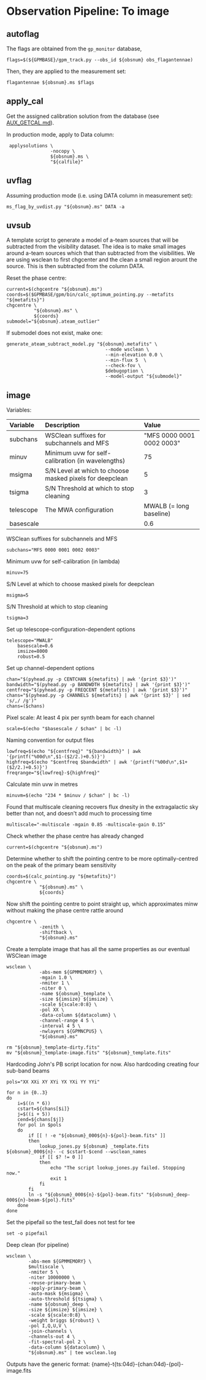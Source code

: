 # Observation Pipeline: To image

## autoflag

The flags are obtained from the `gp_monitor` database,
```
flags=$(${GPMBASE}/gpm_track.py --obs_id ${obsnum} obs_flagantennae)
```

Then, they are applied to the measurement set:
```
flagantennae ${obsnum}.ms $flags
```

## apply_cal

Get the assigned calibration solution from the database (see [AUX_GETCAL.md](AUX_GETCAL.md)).

In production mode, apply to Data column:
```
 applysolutions \
                -nocopy \
                ${obsnum}.ms \
                "${calfile}"
```

## uvflag

Assuming production mode (i.e. using DATA column in measurement set):

```
ms_flag_by_uvdist.py "${obsnum}.ms" DATA -a
```

## uvsub

A template script to generate a model of a-team sources that will be subtracted from the visibility dataset.
The idea is to make small images around a-team sources which that than subtracted from the visibilities.
We are using wsclean to first chgcenter and the clean a small region arount the source.
This is then subtracted from the column DATA.

Reset the phase centre:
```
current=$(chgcentre "${obsnum}.ms")
coords=$($GPMBASE/gpm/bin/calc_optimum_pointing.py --metafits "${metafits}")
chgcentre \
          "${obsnum}.ms" \
          ${coords}
submodel="${obsnum}.ateam_outlier"
```

If submodel does not exist, make one:
```
generate_ateam_subtract_model.py "${obsnum}.metafits" \
                                    --mode wsclean \
                                    --min-elevation 0.0 \
                                    --min-flux 5  \
                                    --check-fov \
                                    $debugoption \
                                    --model-output "${submodel}"
```

## image

Variables:

| Variable | Description | Value |
| :------- | :---------- | :---- |
| subchans | WSClean suffixes for subchannels and MFS | "MFS 0000 0001 0002 0003" |
| minuv | Minimum uvw for self-calibration (in wavelengths) | 75 |
| msigma | S/N Level at which to choose masked pixels for deepclean | 5 |
| tsigma | S/N Threshold at which to stop cleaning | 3 |
| telescope | The MWA configuration | MWALB (= long baseline) |
| basescale |  | 0.6 |

WSClean suffixes for subchannels and MFS
```
subchans="MFS 0000 0001 0002 0003"
```
Minimum uvw for self-calibration (in lambda)
```
minuv=75
```
S/N Level at which to choose masked pixels for deepclean
```
msigma=5
```
S/N Threshold at which to stop cleaning
```
tsigma=3
```
Set up telescope-configuration-dependent options
```
telescope="MWALB"
    basescale=0.6
    imsize=8000
    robust=0.5
```
Set up channel-dependent options
```
chan="$(pyhead.py -p CENTCHAN ${metafits} | awk '{print $3}')"
bandwidth="$(pyhead.py -p BANDWDTH ${metafits} | awk '{print $3}')"
centfreq="$(pyhead.py -p FREQCENT ${metafits} | awk '{print $3}')"
chans="$(pyhead.py -p CHANNELS ${metafits} | awk '{print $3}' | sed 's/,/ /g')"
chans=($chans)
```
Pixel scale: At least 4 pix per synth beam for each channel
```
scale=$(echo "$basescale / $chan" | bc -l)
```
Naming convention for output files
```
lowfreq=$(echo "${centfreq}" "${bandwidth}" | awk '{printf("%00d\n",$1-($2/2.)+0.5)}')
highfreq=$(echo "$centfreq $bandwidth" | awk '{printf("%00d\n",$1+($2/2.)+0.5)}')
freqrange="${lowfreq}-${highfreq}"
```
Calculate min uvw in metres
```
minuvm=$(echo "234 * $minuv / $chan" | bc -l)
```
Found that multiscale cleaning recovers flux dnesity in the extragalactic sky better than not, and doesn't add much to processing time
```
multiscale="-multiscale -mgain 0.85 -multiscale-gain 0.15"
```
Check whether the phase centre has already changed
```
current=$(chgcentre "${obsnum}.ms")
```
Determine whether to shift the pointing centre to be more optimally-centred on the peak of the primary beam sensitivity
```
coords=$(calc_pointing.py "${metafits}")
chgcentre \
            "${obsnum}.ms" \
            ${coords}
```
Now shift the pointing centre to point straight up, which approximates minw without making the phase centre rattle around
```
chgcentre \
            -zenith \
            -shiftback \
            "${obsnum}.ms"
```
Create a template image that has all the same properties as our eventual WSClean image
```
wsclean \
            -abs-mem ${GPMMEMORY} \
            -mgain 1.0 \
            -nmiter 1 \
            -niter 0 \
            -name ${obsnum}_template \
            -size ${imsize} ${imsize} \
            -scale ${scale:0:8} \
            -pol XX \
            -data-column ${datacolumn} \
            -channel-range 4 5 \
            -interval 4 5 \
            -nwlayers ${GPMNCPUS} \
            "${obsnum}.ms"

rm "${obsnum}_template-dirty.fits"
mv "${obsnum}_template-image.fits" "${obsnum}_template.fits"
```
Hardcoding John's PB script location for now. Also hardcoding creating four sub-band beams
```
pols="XX XXi XY XYi YX YXi YY YYi"

for n in {0..3}
do
    i=$((n * 6))
    cstart=${chans[$i]}
    j=$((i + 5))
    cend=${chans[$j]}
    for pol in $pols
    do
        if [[ ! -e "${obsnum}_000${n}-${pol}-beam.fits" ]]
        then
            lookup_jones.py ${obsnum} _template.fits ${obsnum}_000${n}- -c $cstart-$cend --wsclean_names
            if [[ $? != 0 ]]
            then
                echo "The script lookup_jones.py failed. Stopping now."
                exit 1
            fi
        fi
        ln -s "${obsnum}_000${n}-${pol}-beam.fits" "${obsnum}_deep-000${n}-beam-${pol}.fits"
    done
done
```
Set the pipefail so the test_fail does not test for tee
```
set -o pipefail
```
Deep clean (for pipeline)
```
wsclean \
        -abs-mem ${GPMMEMORY} \
        $multiscale \
        -nmiter 5 \
        -niter 10000000 \
        -reuse-primary-beam \
        -apply-primary-beam \
        -auto-mask ${msigma} \
        -auto-threshold ${tsigma} \
        -name ${obsnum}_deep \
        -size ${imsize} ${imsize} \
        -scale ${scale:0:8} \
        -weight briggs ${robust} \
        -pol I,Q,U,V \
        -join-channels \
        -channels-out 4 \
        -fit-spectral-pol 2 \
        -data-column ${datacolumn} \
        "${obsnum}.ms" | tee wsclean.log
```
Outputs have the generic format: {name}-t{ts:04d}-{chan:04d}-{pol}-image.fits
